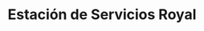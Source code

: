 ---
title: "Estación de Servicios Royal"
url: /caracas/estacion-de-servicios-royal/
shop: piezas de automóviles
---